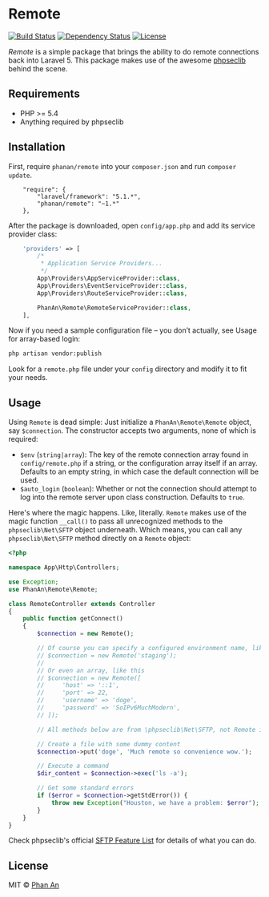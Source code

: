 # Remote

[![Build Status](https://travis-ci.org/phanan/remote.svg?branch=master)](https://travis-ci.org/phanan/remote)
[![Dependency Status](https://gemnasium.com/phanan/remote.svg)](https://gemnasium.com/phanan/remote)
[![License](https://poser.pugx.org/phanan/remote/license.svg)](https://packagist.org/packages/phanan/remote)

*Remote* is a simple package that brings the ability to do remote connections back into Laravel 5. This package makes use of the awesome [phpseclib](https://github.com/phpseclib/phpseclib) behind the scene.

## Requirements
* PHP >= 5.4
* Anything required by phpseclib

## Installation
First, require `phanan/remote` into your `composer.json` and run `composer update`.

```
    "require": {
        "laravel/framework": "5.1.*",
        "phanan/remote": "~1.*"
    },
```

After the package is downloaded, open `config/app.php` and add its service provider class:

``` php
    'providers' => [
        /*
         * Application Service Providers...
         */
        App\Providers\AppServiceProvider::class,
        App\Providers\EventServiceProvider::class,
        App\Providers\RouteServiceProvider::class,

        PhanAn\Remote\RemoteServiceProvider::class,
    ],
```

Now if you need a sample configuration file – you don’t actually, see Usage for array-based login:

``` bash
php artisan vendor:publish
```

Look for a `remote.php` file under your `config` directory and modify it to fit your needs.


## Usage
Using `Remote` is dead simple: Just initialize a `PhanAn\Remote\Remote` object, say `$connection`. The constructor accepts two arguments, none of which is required:

* `$env` (`string|array`): The key of the remote connection array found in `config/remote.php` if a string, or the configuration array itself if an array. Defaults to an empty string, in which case the default connection will be used.
* `$auto_login` (`boolean`): Whether or not the connection should attempt to log into the remote server upon class construction. Defaults to `true`.

Here's where the magic happens. Like, literally. `Remote` makes use of the magic function `__call()` to pass all unrecognized methods to the `phpseclib\Net\SFTP` object underneath. Which means, you can call any `phpseclib\Net\SFTP` method directly on a `Remote` object:

``` php
<?php

namespace App\Http\Controllers;

use Exception;
use PhanAn\Remote\Remote;

class RemoteController extends Controller
{
    public function getConnect()
    {
        $connection = new Remote();

        // Of course you can specify a configured environment name, like this
        // $connection = new Remote('staging');
        //
        // Or even an array, like this
        // $connection = new Remote([
        //     'host' => '::1',
        //     'port' => 22,
        //     'username' => 'doge',
        //     'password' => 'SoIPv6MuchModern',
        // ]);

        // All methods below are from \phpseclib\Net\SFTP, not Remote itself! Magic!

        // Create a file with some dummy content
        $connection->put('doge', 'Much remote so convenience wow.');

        // Execute a command
        $dir_content = $connection->exec('ls -a');

        // Get some standard errors
        if ($error = $connection->getStdError()) {
            throw new Exception("Houston, we have a problem: $error");
        }
    }
}

```

Check phpseclib's official [SFTP Feature List](http://phpseclib.sourceforge.net/sftp/intro.html) for details of what you can do.

## License
MIT © [Phan An](http://phanan.net)
